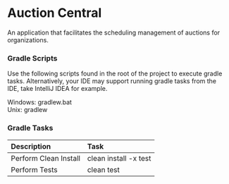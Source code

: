 # Auction Central

An application that facilitates the scheduling management of auctions
for organizations.

### Gradle Scripts
Use the following scripts found in the root of the project to
execute gradle tasks. Alternatively, your IDE may support running
gradle tasks from the IDE, take IntelliJ IDEA for example.

Windows: gradlew.bat  
Unix: gradlew

### Gradle Tasks

| Description           | Task                  |
|:----------------------|:----------------------|
| Perform Clean Install | clean install -x test |
| Perform Tests         | clean test            |
